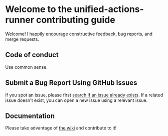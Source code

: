 # Welcome to the unified-actions-runner contributing guide

Welcome! I happily encourage constructive feedback, bug reports, and merge requests. 

## Code of conduct

Use common sense.

## Submit a Bug Report Using GitHub Issues

If you spot an issue, please first [search if an issue already exists](https://docs.github.com/en/github/searching-for-information-on-github/searching-on-github/searching-issues-and-pull-requests#search-by-the-title-body-or-comments). If a related issue doesn't exist, you can open a new issue using a relevant issue.

## Documentation
Please take advantage of [the wiki](https://github.com/sansterbioanalytics/unified-actions-runner/wiki) and contribute to it!
